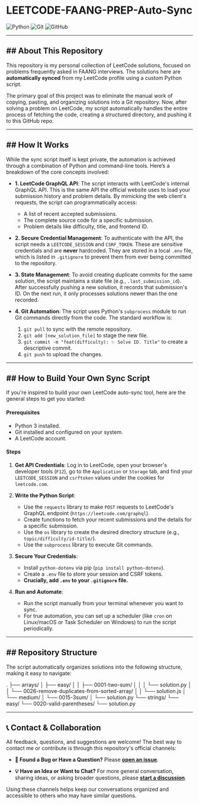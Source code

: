 # LEETCODE-FAANG-PREP-Auto-Sync

![Python](https://img.shields.io/badge/Python-3776AB?style=for-the-badge&logo=python&logoColor=white)
![Git](https://img.shields.io/badge/GIT-E44C30?style=for-the-badge&logo=git&logoColor=white)
![GitHub](https://img.shields.io/badge/GitHub-100000?style=for-the-badge&logo=github&logoColor=white)

---

## ## About This Repository

This repository is my personal collection of LeetCode solutions, focused on problems frequently asked in FAANG interviews. The solutions here are **automatically synced** from my LeetCode profile using a custom Python script.

The primary goal of this project was to eliminate the manual work of copying, pasting, and organizing solutions into a Git repository. Now, after solving a problem on LeetCode, my script automatically handles the entire process of fetching the code, creating a structured directory, and pushing it to this GitHub repo.



---

## ## How It Works

While the sync script itself is kept private, the automation is achieved through a combination of Python and command-line tools. Here’s a breakdown of the core concepts involved:

* **1. LeetCode GraphQL API**: The script interacts with LeetCode's internal GraphQL API. This is the same API the official website uses to load your submission history and problem details. By mimicking the web client's requests, the script can programmatically access:
    * A list of recent accepted submissions.
    * The complete source code for a specific submission.
    * Problem details like difficulty, title, and frontend ID.

* **2. Secure Credential Management**: To authenticate with the API, the script needs a `LEETCODE_SESSION` and `CSRF_TOKEN`. These are sensitive credentials and are **never** hardcoded. They are stored in a local `.env` file, which is listed in `.gitignore` to prevent them from ever being committed to the repository.

* **3. State Management**: To avoid creating duplicate commits for the same solution, the script maintains a state file (e.g., `.last_submission_id`). After successfully pushing a new solution, it records that submission's ID. On the next run, it only processes solutions newer than the one recorded.

* **4. Git Automation**: The script uses Python's `subprocess` module to run Git commands directly from the code. The standard workflow is:
    1.  `git pull` to sync with the remote repository.
    2.  `git add [new_solution_file]` to stage the new file.
    3.  `git commit -m "feat(difficulty): ✨ Solve ID. Title"` to create a descriptive commit.
    4.  `git push` to upload the changes.

---

## ## How to Build Your Own Sync Script

If you're inspired to build your own LeetCode auto-sync tool, here are the general steps to get you started:

#### **Prerequisites**
* Python 3 installed.
* Git installed and configured on your system.
* A LeetCode account.

#### **Steps**
1.  **Get API Credentials**: Log in to LeetCode, open your browser's developer tools (`F12`), go to the `Application` or `Storage` tab, and find your `LEETCODE_SESSION` and `csrftoken` values under the cookies for `leetcode.com`.

2.  **Write the Python Script**:
    * Use the `requests` library to make `POST` requests to LeetCode's GraphQL endpoint (`https://leetcode.com/graphql`).
    * Create functions to fetch your recent submissions and the details for a specific submission.
    * Use the `os` library to create the desired directory structure (e.g., `topic/difficulty/id-title/`).
    * Use the `subprocess` library to execute Git commands.

3.  **Secure Your Credentials**:
    * Install `python-dotenv` via pip (`pip install python-dotenv`).
    * Create a `.env` file to store your session and CSRF tokens.
    * **Crucially, add `.env` to your `.gitignore` file.**

4.  **Run and Automate**:
    * Run the script manually from your terminal whenever you want to sync.
    * For true automation, you can set up a scheduler (like `cron` on Linux/macOS or Task Scheduler on Windows) to run the script periodically.

---

## ## Repository Structure

The script automatically organizes solutions into the following structure, making it easy to navigate:

.
├── arrays/
│   ├── easy/
│   │   ├── 0001-two-sum/
│   │   │   └── solution.py
│   │   └── 0026-remove-duplicates-from-sorted-array/
│   │       └── solution.js
│   └── medium/
│       └── 0015-3sum/
│           └── solution.py
└── strings/
└── easy/
└── 0020-valid-parentheses/
└── solution.py

---

## 📞 Contact & Collaboration

All feedback, questions, and suggestions are welcome! The best way to contact me or contribute is through this repository's official channels:

* **🐛 Found a Bug or Have a Question?** Please **[open an issue](https://github.com/rtkmor/LEETCODE-FAANG-PREP-Auto-Sync/issues)**.

* **💡 Have an Idea or Want to Chat?** For more general conversation, sharing ideas, or asking broader questions, please **[start a discussion](https://github.com/rtkmor/LEETCODE-FAANG-PREP-Auto-Sync/discussions)**.

Using these channels helps keep our conversations organized and accessible to others who may have similar questions.
